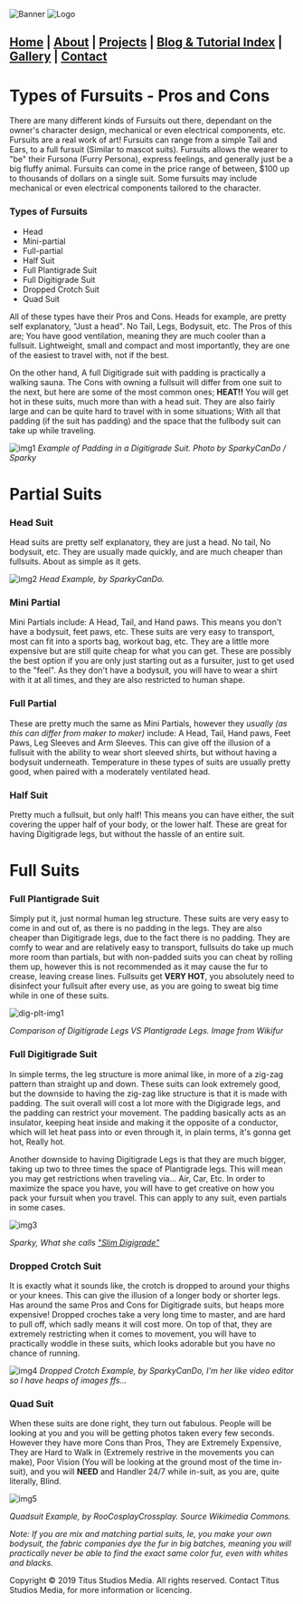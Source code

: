 ![Banner](/assets/images/IMG_0286_2.png)
![Logo](/assets/images/IMG_0286_3.png)

## [Home](https://titusstudiosmediagroup.github.io/)      |      [About](https://titusstudiosmediagroup.github.io/content/pages/about)     |    [Projects](https://titusstudiosmediagroup.github.io/content/pages/projects)      |      [Blog & Tutorial Index](https://titusstudiosmediagroup.github.io/blogindex)      |      [Gallery](https://titusstudiosmediagroup.github.io/content/pages/gallery)      |      [Contact](https://titusstudiosmediagroup.github.io/content/pages/contact)



# Types of Fursuits - Pros and Cons

There are many different kinds of Fursuits out there, dependant on the owner's character design, mechanical or even electrical components, etc. Fursuits are a real work of art! Fursuits can range from a simple Tail and Ears, to a full fursuit (Similar to mascot suits).
Fursuits allows the wearer to "be" their Fursona (Furry Persona), express feelings, and generally just be a big fluffy animal. Fursuits can come in the price range of between, $100 up to thousands of dollars on a single suit. Some fursuits may include mechanical or even electrical components tailored to the character.

### Types of Fursuits
 * Head
 * Mini-partial
 * Full-partial
 * Half Suit
 * Full Plantigrade Suit
 * Full Digitigrade Suit
 * Dropped Crotch Suit
 * Quad Suit
 
All of these types have their Pros and Cons. Heads for example, are pretty self explanatory, "Just a head". No Tail, Legs, Bodysuit, etc.
The Pros of this are; You have good ventilation, meaning they are much cooler than a fullsuit. Lightweight, small and compact and most importantly, they are one of the easiest to travel with, not if the best.

On the other hand, A full Digitigrade suit with padding is practically a walking sauna. The Cons with owning a fullsuit will differ from one suit to the next, but here are some of the most common ones; **HEAT!!** You will get hot in these suits, much more than with a head suit. They are also fairly large and can be quite hard to travel with in some situations; With all that padding (if the suit has padding) and the space that the fullbody suit can take up while traveling.

![img1](https://i.imgur.com/M3jgnnY.jpg)
_Example of Padding in a Digitigrade Suit. Photo by SparkyCanDo / Sparky_

# Partial Suits

### Head Suit
Head suits are pretty self explanatory, they are just a head. No tail, No bodysuit, etc. They are usually made quickly, and are much cheaper than fullsuits. About as simple as it gets.

![img2](https://i.imgur.com/Qpz8wIt.jpg)
_Head Example, by SparkyCanDo._

### Mini Partial
Mini Partials include: A Head, Tail, and Hand paws. This means you don't have a bodysuit, feet paws, etc. These suits are very easy to transport, most can fit into a sports bag, workout bag, etc. They are a little more expensive but are still quite cheap for what you can get. These are possibly the best option if you are only just starting out as a fursuiter, just to get used to the "feel". As they don't have a bodysuit, you will have to wear a shirt with it at all times, and they are also restricted to human shape.

### Full Partial
These are pretty much the same as Mini Partials, however they *usually (as this can differ from maker to maker)* include: A Head, Tail, Hand paws, Feet Paws, Leg Sleeves and Arm Sleeves. This can give off the illusion of a fullsuit with the ability to wear short sleeved shirts, but without having a bodysuit underneath. Temperature in these types of suits are usually pretty good, when paired with a moderately ventilated head.

### Half Suit
Pretty much a fullsuit, but only half! This means you can have either, the suit covering the upper half of your body, or the lower half. These are great for having Digitigrade legs, but without the hassle of an entire suit.

# Full Suits

### Full Plantigrade Suit
Simply put it, just normal human leg structure. These suits are very easy to come in and out of, as there is no padding in the legs. They are also cheaper than Digitigrade legs, due to the fact there is no padding. They are comfy to wear and are relatively easy to transport, fullsuits do take up much more room than partials, but with non-padded suits you can cheat by rolling them up, however this is not recommended as it may cause the fur to crease, leaving crease lines. Fullsuits get **VERY HOT**, you absolutely need to disinfect your fullsuit after every use, as you are going to sweat big time while in one of these suits.

![dig-plt-img1](https://i.imgur.com/OL8HitQ.gif)

_Comparison of Digitigrade Legs VS Plantigrade Legs. Image from Wikifur_


### Full Digitigrade Suit
In simple terms, the leg structure is more animal like, in more of a zig-zag pattern than straight up and down. These suits can look extremely good, but the downside to having the zig-zag like structure is that it is made with padding. The suit overall will cost a lot more with the Digigrade legs, and the padding can restrict your movement. The padding basically acts as an insulator, keeping heat inside and making it the opposite of a conductor, which will let heat pass into or even through it, in plain terms, it's gonna get hot, Really hot.

Another downside to having Digitigrade Legs is that they are much bigger, taking up two to three times the space of Plantigrade legs. This will mean you may get restrictions when traveling via... Air, Car, Etc. In order to maximize the space you have, you will have to get creative on how you pack your fursuit when you travel. This can apply to any suit, even partials in some cases.

![img3](https://i.imgur.com/8vMYmdl.jpg)

_Sparky, What she calls ["Slim Digigrade"](https://i.imgur.com/jWV7LLc.jpg)_

### Dropped Crotch Suit
It is exactly what it sounds like, the crotch is dropped to around your thighs or your knees. This can give the illusion of a longer body or shorter legs. Has around the same Pros and Cons for Digitigrade suits, but heaps more expensive! Dropped croches take a very long time to master, and are hard to pull off, which sadly means it will cost more. On top of that, they are extremely restricting when it comes to movement, you will have to practically woddle in these suits, which looks adorable but you have no chance of running.

![img4](https://i.imgur.com/7n9WXeq.jpg)
_Dropped Crotch Example, by SparkyCanDo, I'm her like video editor so I have heaps of images ffs..._

### Quad Suit
When these suits are done right, they turn out fabulous. People will be looking at you and you will be getting photos taken every few seconds. However they have more Cons than Pros, They are Extremely Expensive, They are Hard to Walk in (Extremely restrive in the movements you can make), Poor Vision (You will be looking at the ground most of the time in-suit), and you will **NEED** and Handler 24/7 while in-suit, as you are, quite literally, Blind.

![img5](https://i.imgur.com/TzPPLzO.jpg)

_Quadsuit Example, by RooCosplayCrossplay. Source Wikimedia Commons._

_Note: If you are mix and matching partial suits, Ie, you make your own bodysuit, the fabric companies dye the fur in big batches, meaning you will practically never be able to find the exact same color fur, even with whites and blacks._



Copyright © 2019 Titus Studios Media. All rights reserved. Contact Titus Studios Media, for more information or licencing.
